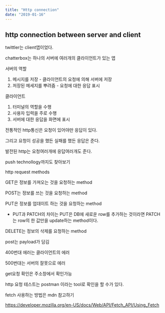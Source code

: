 ```yaml
---
title: "Http connection"
date: "2019-01-16"
---
```


## http connection between server and client

twittler는 client앱이었다.

chatterbox는 하나의 서버에 여러개의 클라이언트가 있는 앱

서버의 역할

1. 메시지를 저장 - 클라이언트의 요청에 의해 서버에 저장
2. 저장된 메세지를 뿌려줌 - 요청에 대한 응답 표시

클라이언트

1. 터미널의 역할을 수행
2. 사용자 입력을 주로 수행
3. 서버에 대한 응답을 화면에 표시

전통적인 http통신은 요청이 있어야만 응답이 있다.

그리고 요청이 성공을 했든 실패를 했든 응답은 준다.

발전된 http는 요청여러개에 응답여러개도 준다.

push technollogy까지도 찾아보기

http request methods

GET은 정보를 가져오는 것을 요청하는 method

POST는 정보를 쓰는 것을 요청하는 method

PUT은 정보를 업데이트 하는 것을 요청하는 method

- PUT과 PATCH의 차이는 PUT은 DB에 새로운 row를 추가하는 것이라면 PATCH는 row의 한 값만을 update하는 method이다.

DELETE는 정보의 삭제를 요청하는 method

post는 payload가 담김

400번대 에러는 클라이언트의 에러

500번대는 서버의 잘못으로 에러

get요청 확인은 주소창에서 확인가능

http 요청 테스트는 postman 이라는 tool로 확인을 할 수가 있다.

fetch 사용하는 방법은 mdn 참고하기

https://developer.mozilla.org/en-US/docs/Web/API/Fetch_API/Using_Fetch
